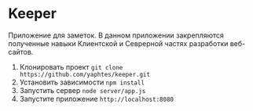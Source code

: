 # Keeper
Приложение для заметок. В данном приложении закрепляются полученные навыки Клиентской и Севрерной частях разработки веб-сайтов.

1. Клонировать проект `git clone https://github.com/yaphtes/keeper.git`
2. Установить зависимости `npm install`
3. Запустить сервер `node server/app.js`
4. Запустите приложение `http://localhost:8080`